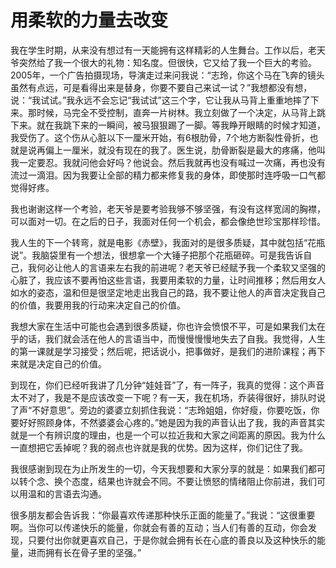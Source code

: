 # 用柔软的力量去改变

我在学生时期，从来没有想过有一天能拥有这样精彩的人生舞台。工作以后，老天爷突然给了我一个很大的礼物：知名度。但很快，它又给了我一个巨大的考验。2005年，一个广告拍摄现场，导演走过来问我说：“志玲，你这个马在飞奔的镜头虽然有点远，可是看得出来是替身，你要不要自己来试一试？”我想都没有想，说：“我试试。”我永远不会忘记“我试试”这三个字，它让我从马背上重重地摔了下来。那时候，马完全不受控制，直奔一片树林。我立刻做了一个决定，从马背上跳下来。就在我跳下来的一瞬间，被马狠狠踢了一脚。等我睁开眼睛的时候才知道，我受伤了。这个伤从心脏以下一厘米开始，有6根肋骨，7个地方断裂性骨折，也就是说再偏上一厘米，就没有现在的我了。医生说，肋骨断裂是最大的疼痛，他叫我一定要忍。我就问他会好吗？他说会。然后我就再也没有喊过一次痛，再也没有流过一滴泪。因为我要让全部的精力都来修复我的身体，即使那时连呼吸一口气都觉得好疼。 

我也谢谢这样一个考验，老天爷是要考验我够不够坚强，有没有这样宽阔的胸襟，可以面对一切。在之后的日子，我面对任何一个机会，都会像绝世珍宝那样珍惜。 

我人生的下一个转弯，就是电影《赤壁》，我面对的是很多质疑，其中就包括“花瓶说”。我脑袋里有一个想法，很想拿一个大锤子把那个花瓶砸碎。可是我告诉自己，我何必让他人的言语来左右我的前进呢？老天爷已经赋予我一个柔软又坚强的心脏了，我应该不要再怕这些言语，我要用柔软的力量，让时间推移；然后用女人如水的姿态，温和但是很坚定地走出我自己的路，我不要让他人的声音决定我自己的价值，我要用我的行动来决定自己的价值。 

我想大家在生活中可能也会遇到很多质疑，你也许会愤恨不平，可是如果我们太在乎的话，我们就会活在他人的言语当中，而慢慢慢慢地失去了自我。我觉得，人生的第一课就是学习接受；然后呢，把话说小，把事做好，是我们的进阶课程；再下来就是决定自己的价值。 

到现在，你们已经听我讲了几分钟“娃娃音”了，有一阵子，我真的觉得：这个声音太不对了，我是不是应该改变一下呢？有一天，我在机场，乔装得很好，排队时说了声“不好意思”。旁边的婆婆立刻抓住我说：“志玲姐姐，你好瘦，你要吃饭，你要好好照顾身体，不然婆婆会心疼的。”她是因为我的声音认出了我，我的声音其实就是一个有辨识度的理由，也是一个可以拉近我和大家之间距离的原因。我为什么一直想把它丢掉呢？我的弱点也许就是我的优势。因为这样，你们记住了我。 

我很感谢到现在为止所发生的一切，今天我想要和大家分享的就是：如果我们都可以转个念、换个态度，结果也许就会不同。不要让愤怒的情绪阻止你前进，我们可以用温和的言语去沟通。 

很多朋友都会告诉我：“你最喜欢传递那种快乐正面的能量了。”我说：“这很重要啊。当你可以传递快乐的能量，你就会有善的互动；当人们有善的互动，你会发现，只要付出你就更喜欢自己，于是你就会拥有长在心底的善良以及这种快乐的能量，进而拥有长在骨子里的坚强。”